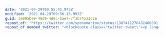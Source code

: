 ```yaml
---
date: '2021-04-29T09:55:41.975Z'
modified: '2021-04-29T09:56:15.993Z'
guid: 3e995be9-48d9-4d9c-bae7-7f1b74533c2e
repost_of: 'https://twitter.com/vponamariov/status/1387411278432460801'
repost_of_oembed_twitter: "<blockquote class=\"twitter-tweet\"><p lang=\"en\" dir=\"ltr\">Every single time \U0001F644 <a href=\"https://t.co/vrR5Bt0CxC\">pic.twitter.com/vrR5Bt0CxC</a></p>&mdash; Victor (@vponamariov) <a href=\"https://twitter.com/vponamariov/status/1387411278432460801?ref_src=twsrc%5Etfw\">April 28, 2021</a></blockquote>\n<script async src=\"https://platform.twitter.com/widgets.js\" charset=\"utf-8\"></script>\n"
---
```

 
